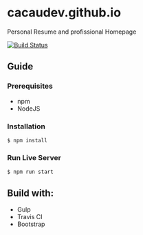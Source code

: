 # cacaudev.github.io
Personal Resume and profissional Homepage

[![Build Status](https://travis-ci.com/cacaudev/cacaudev.github.io.svg?branch=master)](https://travis-ci.com/cacaudev/cacaudev.github.io)

## Guide

### Prerequisites
- npm
- NodeJS

### Installation
```
$ npm install
```

### Run Live Server
```
$ npm run start
```

## Build with:
 - Gulp
 - Travis CI
 - Bootstrap